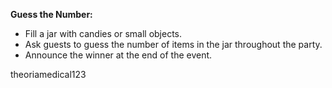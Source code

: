 
**Guess the Number:**

- Fill a jar with candies or small objects.
- Ask guests to guess the number of items in the jar throughout the party.
- Announce the winner at the end of the event.

theoriamedical123